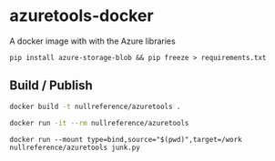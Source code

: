 # azuretools-docker
A docker image with with the Azure libraries

`pip install azure-storage-blob && pip freeze > requirements.txt`

## Build / Publish

```bash
docker build -t nullreference/azuretools .

docker run -it --rm nullreference/azuretools
```

`docker run --mount type=bind,source="$(pwd)",target=/work nullreference/azuretools junk.py`